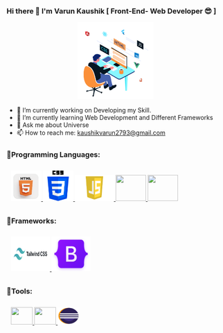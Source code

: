 ### Hi there 👋 I'm Varun Kaushik [ Front-End- Web Developer :sunglasses: ]
<p align="center"><img src="front.gif"  width="35%"></p>


- 🔭 I’m currently working on Developing my Skill.
- 🌱 I’m currently learning Web Development and Different Frameworks
- 💬 Ask me about Universe
- 📫 How to reach me: <a href="http://kaushikvarun2793@gmail.com">kaushikvarun2793@gmail.com</a>

<p align="center">

### 🔹Programming Languages:ㅤㅤ

<p style="padding:10px;">
   <a href="https://developer.mozilla.org/en-US/docs/Web/HTML" target="_blank"> 
      <img src="ht.webp" height="70" width="70" > 
    </a>
    <a href="https://developer.mozilla.org/en-US/docs/Web/CSS" target="_blank"> 
      <img src="csspic.png" height="70" width="70" > 
    </a>
      <a href="https://developer.mozilla.org/en-US/docs/Web/JavaScript" target="_blank"> 
      <img src="javascipic.png" height="60" width="90" > 
    </a>
   <a href="https://www.java.com" target="_blank"> 
      <img src="https://img.icons8.com/color/48/000000/java-coffee-cup-logo.png" height="60" width="70"/>
    <a href="https://kotlinlang.org/docs/home.html" target="_blank"> 
      <img src="https://encrypted-tbn0.gstatic.com/images?q=tbn:ANd9GcQam_S88ONtcGpJDQ5PIrdyP9hSUNG5FMXuAOFGzeT7Z7Bwt1cWgsOIyr2Jz3HKVAhHtes&usqp=CAU" height=60 width=70 /> 
    </a>

</p>

### 🔹Frameworks:

<p style="padding:10px;">
    <a href="https://v2.tailwindcss.com/docs" target="_blank"> 
      <img src="tailwindicon.png" height="80" width="90" > 
    </a>
    <a href="https://getbootstrap.com/docs/4.1/getting-started/introduction/" target="_blank"> 
      <img src="bootstrap.png" height="80" width="90" > 
    </a>
   
</p>

### 🔹Tools:

<p style="padding:10px;">
    <a href="https://www.jetbrains.com/help/idea/getting-started.html" target="_blank"> 
        <img src="https://images-wixmp-ed30a86b8c4ca887773594c2.wixmp.com/f/9b5e7dcc-db45-4acb-8078-4f1e40191fe1/dbfye6x-ee5cf816-da93-4428-8cc6-e388e0b45136.png?token=eyJ0eXAiOiJKV1QiLCJhbGciOiJIUzI1NiJ9.eyJzdWIiOiJ1cm46YXBwOjdlMGQxODg5ODIyNjQzNzNhNWYwZDQxNWVhMGQyNmUwIiwiaXNzIjoidXJuOmFwcDo3ZTBkMTg4OTgyMjY0MzczYTVmMGQ0MTVlYTBkMjZlMCIsIm9iaiI6W1t7InBhdGgiOiJcL2ZcLzliNWU3ZGNjLWRiNDUtNGFjYi04MDc4LTRmMWU0MDE5MWZlMVwvZGJmeWU2eC1lZTVjZjgxNi1kYTkzLTQ0MjgtOGNjNi1lMzg4ZTBiNDUxMzYucG5nIn1dXSwiYXVkIjpbInVybjpzZXJ2aWNlOmZpbGUuZG93bmxvYWQiXX0.RQfd85aLpIYLzXKQkglDDihK8Nkvw9vy9GU_UKHI_ys" height=40 width=50 /> 
      </a>
    <a href="https://code.visualstudio.com/docs" target="_blank"> 
      <img src="https://img.icons8.com/color/48/000000/visual-studio--v2.png" height=40 width=50 /> 
    </a>
     <a href="" target="_blank"> 
      <img src="Eclipse.png" height=40 width=50 /> 
    </a>
   
</p>
